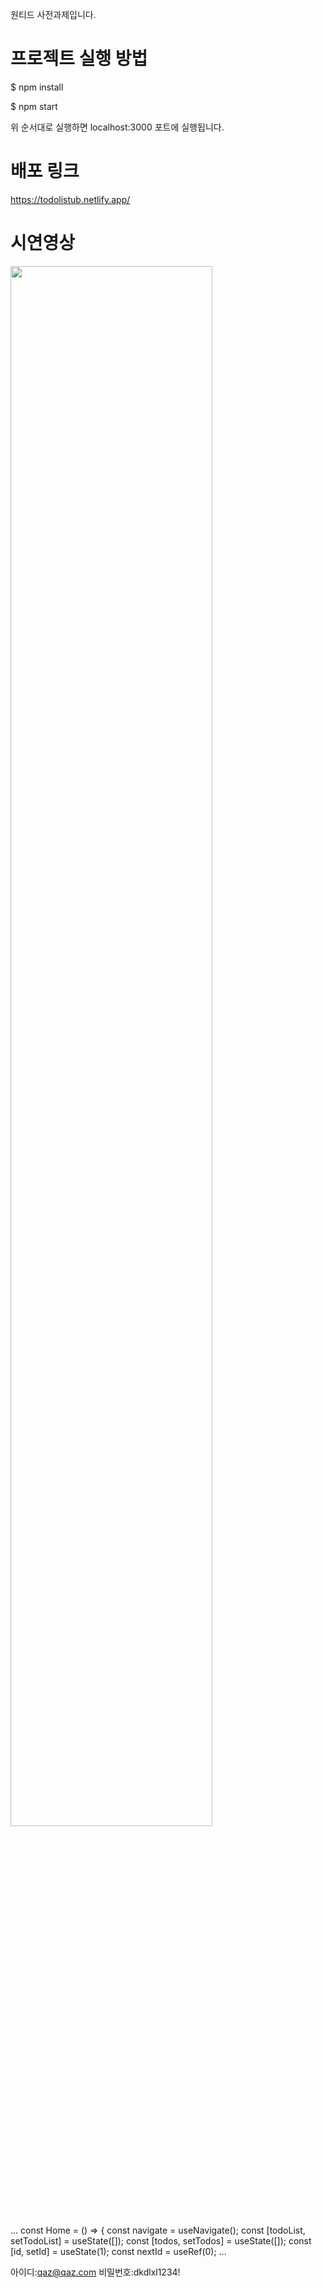 원티드 사전과제입니다.

# 프로젝트 실행 방법
$ npm install

$ npm start

위 순서대로 실행하면 localhost:3000 포트에 실행됩니다.

# 배포 링크 
https://todolistub.netlify.app/

# 시연영상

<img width="80%" src="https://user-images.githubusercontent.com/107467812/195345765-49846297-6d72-40bc-97f4-4cdaa2d84b6a.mov"/>



...
const Home = () => {
  const navigate = useNavigate();
  const [todoList, setTodoList] = useState([]);
  const [todos, setTodos] = useState([]);
  const [id, setId] = useState(1);
  const nextId = useRef(0);
...

아이디:qaz@qaz.com
비밀번호:dkdlxl1234!
